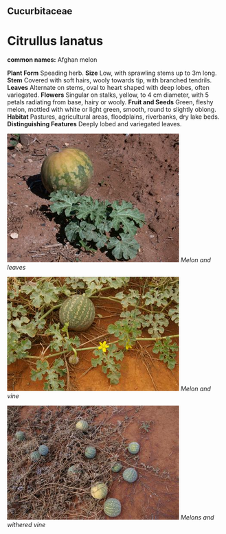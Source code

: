 ## Cucurbitaceae
# Citrullus lanatus
**common names:** Afghan melon

**Plant Form** Speading herb. **Size** Low, with sprawling stems up to 3m long. **Stem** Covered with soft hairs, wooly towards tip, with branched tendrils. **Leaves** Alternate on stems, oval to heart shaped with deep lobes, often variegated. **Flowers** Singular on stalks, yellow, to 4 cm diameter, with 5 petals radiating from base, hairy or wooly. **Fruit and Seeds** Green, fleshy melon, mottled with white or light green, smooth, round to slightly oblong. **Habitat** Pastures, agricultural areas, floodplains, riverbanks, dry lake beds. **Distinguishing Features** Deeply lobed and variegated leaves.


![Melon and leaves](18914_Citrullus-lanatus03.jpg)
   *Melon and leaves* 

![Melon and vine](34563_IMGP3794.jpg)
   *Melon and vine* 

![Melons and withered vine](34565_IMGP3900.jpg)
   *Melons and withered vine* 

